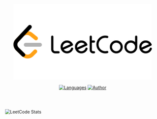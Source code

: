 <div align="center">
<img src="https://github.com/CrutchTheClutch/LeetCode/raw/master/logo.png" width="450" height="auto"/>


[![Languages](https://img.shields.io/badge/Languages-Python,%20JavaScript-red.svg?style=flat)](https://github.com/CrutchTheClutch/HackerRank#table-of-contents)
[![Author](https://img.shields.io/badge/Author-Shoaib%20Khan-blue.svg?style=flat)](https://leetcode.com/proprogrammer22/)

</div>
</br>
</br>


![LeetCode Stats](https://leetcode.card.workers.dev/proprogrammer22?theme=dark&font=baloo&extension=activity&ext=contest)

</div>
